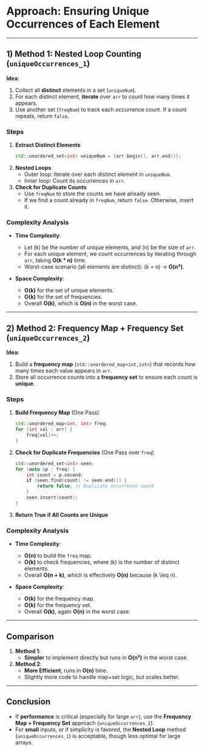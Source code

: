 # Approach: Ensuring Unique Occurrences of Each Element

---

## 1) **Method 1**: Nested Loop Counting (`uniqueOccurrences_1`)

**Idea:**

1. Collect all **distinct** elements in a set (`uniqueNum`).
2. For each distinct element, **iterate** over `arr` to count how many times it appears.
3. Use another set (`freqNum`) to track each occurrence count. If a count repeats, return `false`.

### **Steps**

1. **Extract Distinct Elements**
   ```cpp
   std::unordered_set<int> uniqueNum = {arr.begin(), arr.end()};
   ```
2. **Nested Loops**
   - Outer loop: Iterate over each distinct element in `uniqueNum`.
   - Inner loop: Count its occurrences in `arr`.
3. **Check for Duplicate Counts**
   - Use `freqNum` to store the counts we have already seen.
   - If we find a count already in `freqNum`, return `false`. Otherwise, insert it.

### **Complexity Analysis**

- **Time Complexity**:

  - Let \(k\) be the number of unique elements, and \(n\) be the size of `arr`.
  - For each unique element, we count occurrences by iterating through `arr`, taking **O(k \* n)** time.
  - Worst-case scenario (all elements are distinct): \(k = n\) → **O(n²)**.

- **Space Complexity**:
  - **O(k)** for the set of unique elements.
  - **O(k)** for the set of frequencies.
  - Overall **O(k)**, which is **O(n)** in the worst case.

---

## 2) **Method 2**: Frequency Map + Frequency Set (`uniqueOccurrences_2`)

**Idea:**

1. Build a **frequency map** (`std::unordered_map<int,int>`) that records how many times each value appears in `arr`.
2. Store all occurrence counts into a **frequency set** to ensure each count is **unique**.

### **Steps**

1. **Build Frequency Map** (One Pass)
   ```cpp
   std::unordered_map<int, int> freq;
   for (int val : arr) {
       freq[val]++;
   }
   ```
2. **Check for Duplicate Frequencies** (One Pass over `freq`)
   ```cpp
   std::unordered_set<int> seen;
   for (auto &p : freq) {
       int count = p.second;
       if (seen.find(count) != seen.end()) {
           return false; // Duplicate occurrence count
       }
       seen.insert(count);
   }
   ```
3. **Return True if All Counts are Unique**

### **Complexity Analysis**

- **Time Complexity**:

  - **O(n)** to build the `freq` map.
  - **O(k)** to check frequencies, where \(k\) is the number of distinct elements.
  - Overall **O(n + k)**, which is effectively **O(n)** because \(k \leq n\).

- **Space Complexity**:
  - **O(k)** for the frequency map.
  - **O(k)** for the frequency set.
  - Overall **O(k)**, again **O(n)** in the worst case.

---

## **Comparison**

1. **Method 1**:
   - **Simpler** to implement directly but runs in **O(n²)** in the worst case.
2. **Method 2**:
   - **More Efficient**; runs in **O(n)** time.
   - Slightly more code to handle map+set logic, but scales better.

---

## **Conclusion**

- If **performance** is critical (especially for large `arr`), use the **Frequency Map + Frequency Set** approach (`uniqueOccurrences_2`).
- For **small** inputs, or if simplicity is favored, the **Nested Loop** method (`uniqueOccurrences_1`) is acceptable, though less optimal for large arrays.
